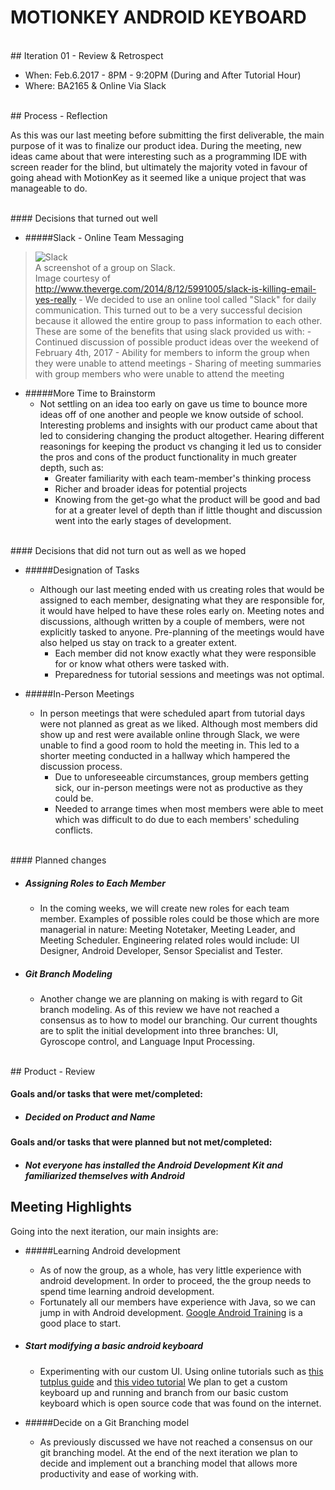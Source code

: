 # MOTIONKEY ANDROID KEYBOARD
<br />
## Iteration 01 - Review & Retrospect

 * When: Feb.6.2017 - 8PM - 9:20PM (During and After Tutorial Hour)
 * Where: BA2165 & Online Via Slack

<br />
## Process - Reflection

As this was our last meeting before submitting the first deliverable, the main purpose of it was to finalize our product idea. During the meeting, new ideas came about that were interesting such as a programming IDE with screen reader for the blind, but ultimately the majority voted in favour of going ahead with MotionKey as it seemed like a unique project that was manageable to do.

<br />
#### Decisions that turned out well
 
- #####Slack - Online Team Messaging
>![Slack](./artifacts/deliverable_1/images/slack-desktop.jpg  "Slack")<br />
>A screenshot of a group on Slack.<br />
>Image courtesy of http://www.theverge.com/2014/8/12/5991005/slack-is-killing-email-yes-really
	- We decided to use an online tool called "Slack" for daily communication. This turned out to be a very successful decision because it allowed the entire group to pass information to each other. These are some of the benefits that using slack provided us with:
		- Continued discussion of possible product ideas over the weekend of February 4th, 2017
		- Ability for members to inform the group when they were unable to attend meetings
		- Sharing of meeting summaries with group members who were unable to attend the meeting

- #####More Time to Brainstorm
	- Not settling on an idea too early on gave us time to bounce more ideas off of one another and people we know outside of school. Interesting problems and insights with our product came about that led to considering changing the product altogether. Hearing different reasonings for keeping the product vs changing it led us to consider the pros and cons of the product functionality in much greater depth, such as:
		- Greater familiarity with each team-member's thinking process
		- Richer and broader ideas for potential projects
		- Knowing from the get-go what the product will be good and bad for at a greater level of depth than if little thought and discussion went into the early stages of development.

<br />
#### Decisions that did not turn out as well as we hoped
   
- #####Designation of Tasks
	- Although our last meeting ended with us creating roles that would be assigned to each member, designating what they are responsible for, it would have helped to have these roles early on. Meeting notes and discussions, although written by a couple of members, were not explicitly tasked to anyone. Pre-planning of the meetings would have also helped us stay on track to a greater extent.
		- Each member did not know exactly what they were responsible for or know what others were tasked with.
		- Preparedness for tutorial sessions and meetings was not optimal.
   
- #####In-Person Meetings
	- In person meetings that were scheduled apart from tutorial days were not planned as great as we liked. Although most members did show up and rest were available online through Slack, we were unable to find a good room to hold the meeting in. This led to a shorter meeting conducted in a hallway which hampered the discussion process.
		- Due to unforeseeable circumstances, group members getting sick, our in-person meetings were not as productive as they could be.
		- Needed to arrange times when most members were able to meet which was difficult to do due to each members' scheduling conflicts.

<br />
#### Planned changes
 
- ##### Assigning Roles to Each Member
	- In the coming weeks, we will create new roles for each team member. Examples of possible roles could be those which are more managerial in nature: Meeting Notetaker, Meeting Leader, and Meeting Scheduler. Engineering related roles would include: UI Designer, Android Developer, Sensor Specialist and Tester.

- ##### Git Branch Modeling
	- Another change we are planning on making is with regard to Git branch modeling. As of this review we have not reached a consensus as to how to model our branching. Our current thoughts are to split the initial development into three branches: UI, Gyroscope control, and Language Input Processing.

<br />
## Product - Review

#### Goals and/or tasks that were met/completed:

- ##### Decided on Product and Name
 

#### Goals and/or tasks that were planned but not met/completed:

- ##### Not everyone has installed the Android Development Kit and familiarized themselves with Android

## Meeting Highlights

Going into the next iteration, our main insights are:

- #####Learning Android development
	- As of now the group, as a whole, has very little experience with android development. In order to proceed, the the group needs to spend time learning android development.
	- Fortunately all our members have experience with Java, so we can jump in with Android development. [Google Android Training](https://developer.android.com/training/index.html "Google Android Training") is a good place to start.

- ##### Start modifying a basic android keyboard
	- Experimenting with our custom UI. Using online tutorials such as [this tutplus guide](https://code.tutsplus.com/tutorials/create-a-custom-keyboard-on-android--cms-22615 "this tutplus guide") and [this video tutorial](https://www.youtube.com/watch?v=7nsa7BuoWhU "this video tutorial")
 	We plan to get a custom keyboard up and running and branch from our basic custom keyboard which is open source code that was found on the internet.

- #####Decide on a Git Branching model
	- As previously discussed we have not reached a consensus on our git branching model. At the end of the next iteration we plan to decide and implement out a branching model that allows more productivity and ease of working with.
